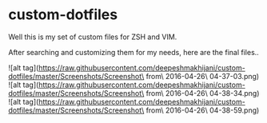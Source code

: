 # custom-dotfiles

Well this is my set of custom files for ZSH and VIM.

After searching and customizing them for my needs, here are the final files..

![alt tag](https://raw.githubusercontent.com/deepeshmakhijani/custom-dotfiles/master/Screenshots/Screenshot\ from\ 2016-04-26\ 04-37-03.png)
![alt tag](https://raw.githubusercontent.com/deepeshmakhijani/custom-dotfiles/master/Screenshots/Screenshot\ from\ 2016-04-26\ 04-38-34.png)
![alt tag](https://raw.githubusercontent.com/deepeshmakhijani/custom-dotfiles/master/Screenshots/Screenshot\ from\ 2016-04-26\ 04-38-59.png)
